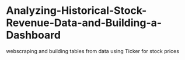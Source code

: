 # Analyzing-Historical-Stock-Revenue-Data-and-Building-a-Dashboard
webscraping and building tables from data using Ticker for stock prices
